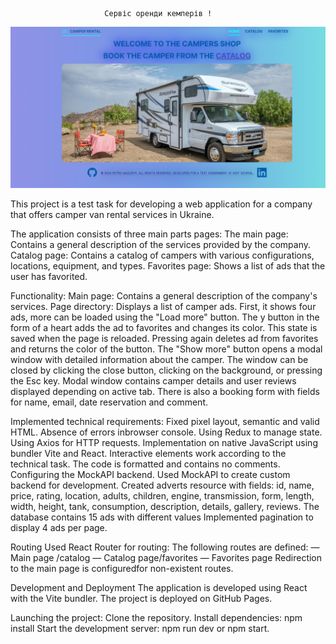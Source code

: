                          Сервіс оренди кемперів !

![Screenshot of my project](./src/assets/Campers.png)

This project is a test task for developing a web application for a company that
offers camper van rental services in Ukraine.

The application consists of three main parts pages: The main page: Contains a
general description of the services provided by the company. Catalog page:
Contains a catalog of campers with various configurations, locations, equipment,
and types. Favorites page: Shows a list of ads that the user has favorited.

Functionality: Main page: Contains a general description of the company's
services. Page directory: Displays a list of camper ads. First, it shows four
ads, more can be loaded using the "Load more" button. The y button in the form
of a heart adds the ad to favorites and changes its color. This state is saved
when the page is reloaded. Pressing again deletes ad from favorites and returns
the color of the button. The "Show more" button opens a modal window with
detailed information about the camper. The window can be closed by clicking the
close button, clicking on the background, or pressing the Esc key. Modal window
contains camper details and user reviews displayed depending on active tab.
There is also a booking form with fields for name, email, date reservation and
comment.

Implemented technical requirements: Fixed pixel layout, semantic and valid HTML.
Absence of errors inbrowser console. Using Redux to manage state. Using Axios
for HTTP requests. Implementation on native JavaScript using bundler Vite and
React. Interactive elements work according to the technical task. The code is
formatted and contains no comments. Configuring the MockAPI backend. Used
MockAPI to create custom backend for development. Created adverts resource with
fields: id, name, price, rating, location, adults, children, engine,
transmission, form, length, width, height, tank, consumption, description,
details, gallery, reviews. The database contains 15 ads with different values
Implemented pagination to display 4 ads per page.

Routing Used React Router for routing: The following routes are defined: — Main
page /catalog — Catalog page/favorites — Favorites page Redirection to the main
page is configuredfor non-existent routes.

Development and Deployment The application is developed using React with the
Vite bundler. The project is deployed on GitHub Pages.

Launching the project: Clone the repository. Install dependencies: npm install
Start the development server: npm run dev or npm start.
